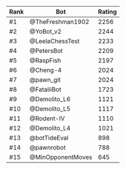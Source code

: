 Rank|Bot|Rating
---|---|---
#1|@TheFreshman1902|2256
#2|@YoBot_v2|2244
#3|@LeelaChessTest|2233
#4|@PetersBot|2209
#5|@RaspFish|2197
#6|@Cheng-4|2024
#7|@pawn_git|2024
#8|@FataliiBot|1723
#9|@Demolito_L6|1121
#10|@Demolito_L5|1117
#11|@Rodent-IV|1110
#12|@Demolito_L4|1021
#13|@botTideEval|898
#14|@pawnrobot|788
#15|@MinOpponentMoves|645
